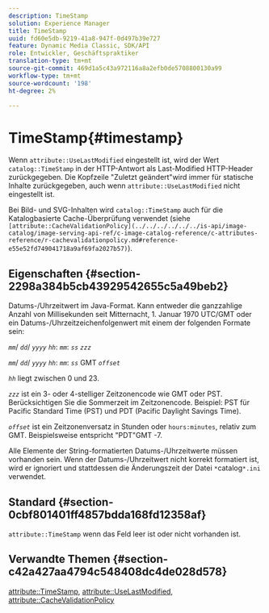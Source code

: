 ```yaml
---
description: TimeStamp
solution: Experience Manager
title: TimeStamp
uuid: fd60e5db-9219-41a8-947f-0d497b39e727
feature: Dynamic Media Classic, SDK/API
role: Entwickler, Geschäftspraktiker
translation-type: tm+mt
source-git-commit: 469d1a5c43a972116a8a2efb0de5708800130a99
workflow-type: tm+mt
source-wordcount: '198'
ht-degree: 2%

---
```



# TimeStamp{#timestamp}

Wenn `attribute::UseLastModified` eingestellt ist, wird der Wert `catalog::TimeStamp` in der HTTP-Antwort als Last-Modified HTTP-Header zurückgegeben. Die Kopfzeile &quot;Zuletzt geändert&quot;wird immer für statische Inhalte zurückgegeben, auch wenn `attribute::UseLastModified` nicht eingestellt ist.

Bei Bild- und SVG-Inhalten wird `catalog::TimeStamp` auch für die Katalogbasierte Cache-Überprüfung verwendet (siehe ` [attribute::CacheValidationPolicy](../../../../../../is-api/image-catalog/image-serving-api-ref/c-image-catalog-reference/c-attributes-reference/r-cachevalidationpolicy.md#reference-e55e52fd749041718a9af69fa2027b57)`).

## Eigenschaften {#section-2298a384b5cb43929542655c5a49beb2}

Datums-/Uhrzeitwert im Java-Format. Kann entweder die ganzzahlige Anzahl von Millisekunden seit Mitternacht, 1. Januar 1970 UTC/GMT oder ein Datums-/Uhrzeitzeichenfolgenwert mit einem der folgenden Formate sein:

*`mm`*/  *`dd`*/  *`yyyy`* *`hh`*:  *`mm`*:  *`ss`* *`zzz`*

*`mm`*/  *`dd`*/  *`yyyy`* *`hh`*:  *`mm`*:  *`ss`* GMT  *`offset`*

*`hh`* liegt zwischen 0 und 23.

*`zzz`* ist ein 3- oder 4-stelliger Zeitzonencode wie GMT oder PST. Berücksichtigen Sie die Sommerzeit im Zeitzonencode. Beispiel: PST für Pacific Standard Time (PST) und PDT (Pacific Daylight Savings Time).

*`offset`* ist ein Zeitzonenversatz in Stunden oder  `hours:minutes`, relativ zum GMT. Beispielsweise entspricht &quot;PDT&quot;GMT -7.

Alle Elemente der String-formatierten Datums-/Uhrzeitwerte müssen vorhanden sein. Wenn der Datums-/Uhrzeitwert nicht korrekt formatiert ist, wird er ignoriert und stattdessen die Änderungszeit der Datei `*`catalog`*.ini` verwendet.

## Standard {#section-0cbf801401ff4857bdda168fd12358af}

`attribute::TimeStamp` wenn das Feld leer ist oder nicht vorhanden ist.

## Verwandte Themen {#section-c42a427aa4794c548408dc4de028d578}

[attribute::TimeStamp](../../../../../../is-api/image-catalog/image-serving-api-ref/c-image-catalog-reference/c-attributes-reference/r-timestamp.md#reference-4213c599a64942ee8cb9d80696b08296),  [attribute::UseLastModified](../../../../../../is-api/image-catalog/image-serving-api-ref/c-image-catalog-reference/c-attributes-reference/r-uselastmodified.md#reference-73ecc421e6864a38aec5a4775f06b8e8),  [attribute::CacheValidationPolicy](../../../../../../is-api/image-catalog/image-serving-api-ref/c-image-catalog-reference/c-attributes-reference/r-cachevalidationpolicy.md#reference-e55e52fd749041718a9af69fa2027b57)
